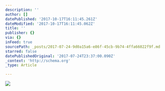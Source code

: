 ```yaml
---
description: ''
author: []
datePublished: '2017-10-17T16:11:45.261Z'
dateModified: '2017-10-17T16:11:45.062Z'
title: ''
publisher: {}
via: {}
inFeed: true
sourcePath: _posts/2017-07-24-9d0a15a6-e86f-45cb-9b74-4ffa66022f9f.md
starred: false
datePublishedOriginal: '2017-07-24T23:37:00.090Z'
_context: 'http://schema.org'
_type: Article

---
```

![](https://the-grid-user-content.s3-us-west-2.amazonaws.com/8e523d6f-37dc-45fe-a39a-e0802ff7befe.jpg)